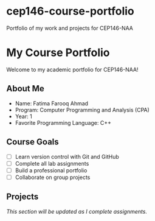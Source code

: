 # cep146-course-portfolio
Portfolio of my work and projects for CEP146-NAA

# My Course Portfolio
 
Welcome to my academic portfolio for CEP146-NAA!
 
## About Me
- Name: Fatima Farooq Ahmad
- Program: Computer Programming and Analysis (CPA)
- Year: 1
- Favorite Programming Language: C++
 
## Course Goals
- [ ] Learn version control with Git and GitHub
- [ ] Complete all lab assignments
- [ ] Build a professional portfolio
- [ ] Collaborate on group projects
 
## Projects
*This section will be updated as I complete assignments.*
 
